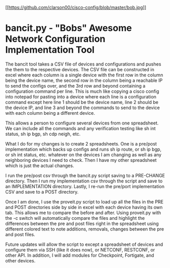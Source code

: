[[https://github.com/clarson00/cisco-config/blob/master/bob.jpg]]
# bancit.py - "Bobs" Awesome Network Configuration Implementation Tool
The bancit tool takes a CSV file of devices and configurations and pushes the them to the respective devices. The CSV file can be constructed in excel where each column is a single device with the first row in the column being the device name, the second row in the column being a reachable IP to send the configs over, and the 3rd row and beyond containing a configuration command per line. This is much like copying a cisco config into notepad for pasting into a device where each line is a configuration command except here line 1 should be the device name,  line 2 should be the device IP, and line 3 and beyond the commands to send to the device with each column being a different device.

This allows a person to configure several devices from one spreadsheet. We can include all the commands and any verification testing like sh int status, sh ip bgp, sh cdp neigh, etc. 

What I do for my changes is to create 2 spreadsheets. One is a pre/post implementation which backs up configs and runs sh ip route, or sh ip bgp, or sh int status, etc. whatever on the devices I am changing as well as any neighboring devices I need to check. Then I have my other spreadsheet which is just the actual changes.

I run the pre/post csv through the bancit.py script saving to a PRE-CHANGE directory. Then I run my implementation csv through the script and save to an IMPLEMENTATION directory. Lastly, I re-run the pre/port implementation CSV and save to a POST directory.

Once I am done, I use the proveit.py script to load up all the files in the PRE and POST directories side by side in excel with each device having its own tab. This allows me to compare the before and after. Using proveit.py with the -c switch will automatically compare the files and highlight the differences between the pre and post files right in the spreadsheet using different colored text to note additions, removals, changes between the pre and post files.

Future updates will allow the script to except a spreadsheet of devices and configure them via SSH (like it does now), or NETCONF, RESTCONF, or other API. In addition, I will add modules for Checkpoint, Fortigate, and other devices.
